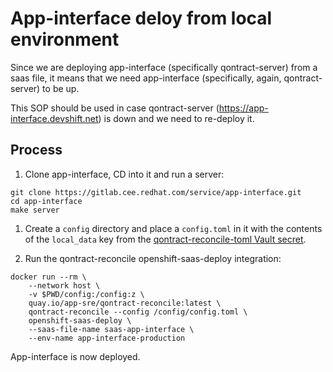 # App-interface deloy from local environment

Since we are deploying app-interface (specifically qontract-server) from a saas file, it means that we need app-interface (specifically, again, qontract-server) to be up.

This SOP should be used in case qontract-server (https://app-interface.devshift.net) is down and we need to re-deploy it.

## Process

1. Clone app-interface, CD into it and run a server:
```shell
git clone https://gitlab.cee.redhat.com/service/app-interface.git
cd app-interface
make server
```

1. Create a `config` directory and place a `config.toml` in it with the contents of the `local_data` key from the [qontract-reconcile-toml Vault secret](https://vault.devshift.net/ui/vault/secrets/app-sre/show/ci-int/qontract-reconcile-toml).

1. Run the qontract-reconcile openshift-saas-deploy integration:
```shell
docker run --rm \
    --network host \
    -v $PWD/config:/config:z \
    quay.io/app-sre/qontract-reconcile:latest \
    qontract-reconcile --config /config/config.toml \
    openshift-saas-deploy \
    --saas-file-name saas-app-interface \
    --env-name app-interface-production
```

App-interface is now deployed.
